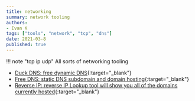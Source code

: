 ```yaml
---
title: networking
summary: network tooling
authors:
- Ivan K
tags: ["tools", "network", "tcp", "dns"]
date: 2021-03-8
published: true
---
```


!!! note "tcp ip udp"
    All sorts of networking tooling

- [Duck DNS: free dynamic DNS](https://www.duckdns.org/why.jsp){:target="_blank"}
- [Free DNS: static DNS subdomain and domain hosting](https://freedns.afraid.org){:target="_blank"}
- [Reverse IP: reverse IP Lookup tool will show you all of the domains currently hosted](http://reverseip.domaintools.com){:target="_blank"}
